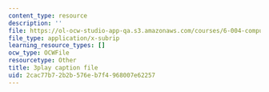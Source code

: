 ```yaml
---
content_type: resource
description: ''
file: https://ol-ocw-studio-app-qa.s3.amazonaws.com/courses/6-004-computation-structures-spring-2017/2cac77b72b2b576eb7f4968007e62257_ckZo366TWGk.vtt
file_type: application/x-subrip
learning_resource_types: []
ocw_type: OCWFile
resourcetype: Other
title: 3play caption file
uid: 2cac77b7-2b2b-576e-b7f4-968007e62257
---
```

